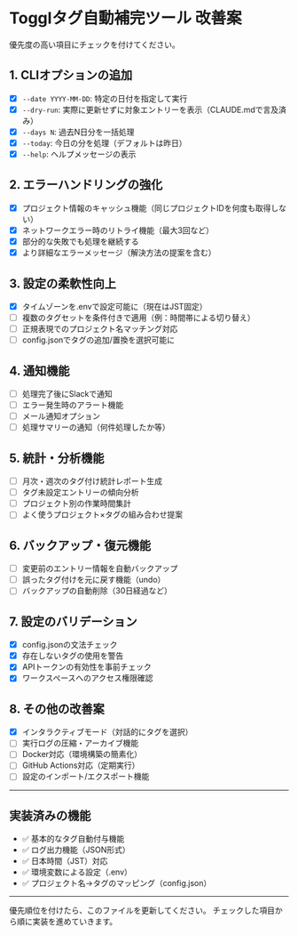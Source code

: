 # Togglタグ自動補完ツール 改善案

優先度の高い項目にチェックを付けてください。

## 1. CLIオプションの追加

- [x] `--date YYYY-MM-DD`: 特定の日付を指定して実行
- [x] `--dry-run`: 実際に更新せずに対象エントリーを表示（CLAUDE.mdで言及済み）
- [x] `--days N`: 過去N日分を一括処理
- [x] `--today`: 今日の分を処理（デフォルトは昨日）
- [x] `--help`: ヘルプメッセージの表示

## 2. エラーハンドリングの強化

- [x] プロジェクト情報のキャッシュ機能（同じプロジェクトIDを何度も取得しない）
- [x] ネットワークエラー時のリトライ機能（最大3回など）
- [x] 部分的な失敗でも処理を継続する
- [x] より詳細なエラーメッセージ（解決方法の提案を含む）

## 3. 設定の柔軟性向上

- [x] タイムゾーンを.envで設定可能に（現在はJST固定）
- [ ] 複数のタグセットを条件付きで適用（例：時間帯による切り替え）
- [ ] 正規表現でのプロジェクト名マッチング対応
- [ ] config.jsonでタグの追加/置換を選択可能に

## 4. 通知機能

- [ ] 処理完了後にSlackで通知
- [ ] エラー発生時のアラート機能
- [ ] メール通知オプション
- [ ] 処理サマリーの通知（何件処理したか等）

## 5. 統計・分析機能

- [ ] 月次・週次のタグ付け統計レポート生成
- [ ] タグ未設定エントリーの傾向分析
- [ ] プロジェクト別の作業時間集計
- [ ] よく使うプロジェクト×タグの組み合わせ提案

## 6. バックアップ・復元機能

- [ ] 変更前のエントリー情報を自動バックアップ
- [ ] 誤ったタグ付けを元に戻す機能（undo）
- [ ] バックアップの自動削除（30日経過など）

## 7. 設定のバリデーション

- [x] config.jsonの文法チェック
- [x] 存在しないタグの使用を警告
- [x] APIトークンの有効性を事前チェック
- [x] ワークスペースへのアクセス権限確認

## 8. その他の改善案

- [x] インタラクティブモード（対話的にタグを選択）
- [ ] 実行ログの圧縮・アーカイブ機能
- [ ] Docker対応（環境構築の簡素化）
- [ ] GitHub Actions対応（定期実行）
- [ ] 設定のインポート/エクスポート機能

---

## 実装済みの機能

- ✅ 基本的なタグ自動付与機能
- ✅ ログ出力機能（JSON形式）
- ✅ 日本時間（JST）対応
- ✅ 環境変数による設定（.env）
- ✅ プロジェクト名→タグのマッピング（config.json）

---

優先順位を付けたら、このファイルを更新してください。
チェックした項目から順に実装を進めていきます。